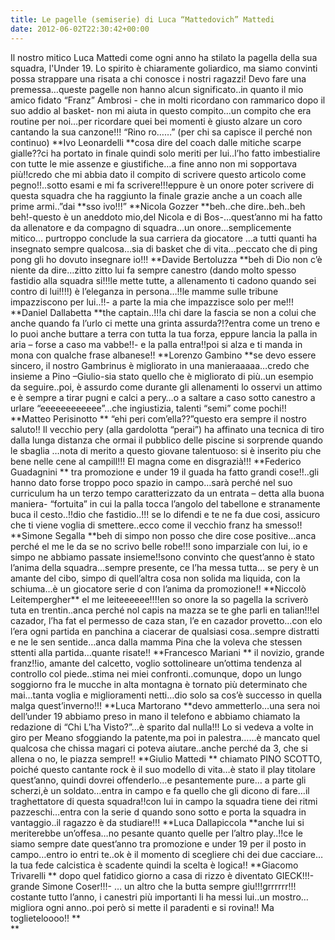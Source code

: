 ```yaml
---
title: Le pagelle (semiserie) di Luca “Mattedovich” Mattedi
date: 2012-06-02T22:30:42+00:00
---
```

Il nostro mitico Luca Mattedi come ogni anno ha stilato la pagella della sua squadra, l'Under 19. Lo spirito è chiaramente goliardico, ma siamo convinti possa strappare una risata a chi conosce i nostri ragazzi! Devo fare una premessa…queste pagelle non hanno alcun significato..in quanto il mio amico fidato “Franz” Ambrosi - che in molti ricordano con rammarico dopo il suo addio al basket- non mi aiuta in questo compito…un compito che era routine per noi…per ricordare quei bei momenti è giusto alzare un coro cantando la sua canzone!!! “Rino ro……” (per chi sa capisce il perché non continuo) \*\*Ivo Leonardelli \*\*cosa dire del coach dalle mitiche scarpe gialle??ci ha portato in finale quindi solo meriti per lui..l’ho fatto imbestialire con tutte le mie assenze e giustifiche…a fine anno non mi sopportava più!!credo che mi abbia dato il compito di scrivere questo articolo come pegno!!..sotto esami e mi fa scrivere!!!eppure è un onore poter scrivere di questa squadra che ha raggiunto la finale grazie anche a un coach alle prime armi..”dai \*\*sso ivo!!!” \*\*Nicola Gozzer \*\*beh..che dire..beh..beh beh!-questo è un aneddoto mio,del Nicola e di Bos-…quest’anno mi ha fatto da allenatore e da compagno di squadra…un onore…semplicemente mitico… purtroppo conclude la sua carriera da giocatore …a tutti quanti ha insegnato sempre qualcosa…sia di basket che di vita…peccato che di ping pong gli ho dovuto insegnare io!!! \*\*Davide Bertoluzza \*\*beh di Dio non c’è niente da dire…zitto zitto lui fa sempre canestro (dando molto spesso fastidio alla squadra si!!!le mette tutte, a allenamento ti cadono quando sei contro di lui!!!!) è l’eleganza in persona…!!le mamme sulle tribune impazziscono per lui..!!- a parte la mia che impazzisce solo per me!!! \*\*Daniel Dallabetta \*\*the captain..!!!a chi dare la fascia se non a colui che anche quando fa l’urlo ci mette una grinta assurda?!?entra come un treno e lo puoi anche buttare a terra con tutta la tua forza, eppure lancia la palla in aria – forse a caso ma vabbe!!- e la palla entra!!poi si alza e ti manda in mona con qualche frase albanese!! \*\*Lorenzo Gambino \*\*se devo essere sincero, il nostro Gambrinus è migliorato in una manieraaaaa…credo che insieme a Pino –Giulio-sia stato quello che è migliorato di più..un esempio da seguire..poi, è assurdo come durante gli allenamenti lo osservi un attimo e è sempre a tirar pugni e calci a pery…o a saltare a caso sotto canestro a urlare “eeeeeeeeeeee”…che ingiustizia, talenti “semi” come pochi!! \*\*Matteo Perisinotto \*\* “ehi peri com’ella??”questo era sempre il nostro saluto!! Il vecchio pery (alla gardolotta “perai”) ha affinato una tecnica di tiro dalla lunga distanza che ormai il pubblico delle piscine si sorprende quando le sbaglia …nota di merito a questo giovane talentuoso: si è inserito piu che bene nelle cene al campill!!! El magna come en disgrazià!!! \*\*Federico Guadagnini \*\* tra promozione e under 19 il guada ha fatto grandi cose!!..gli hanno dato forse troppo poco spazio in campo…sarà perché nel suo curriculum ha un terzo tempo caratterizzato da un entrata – detta alla buona maniera- “fortuita” in cui la palla tocca l’angolo del tabellone e stranamente buca il cesto..!!dio che fastidio..!!! se lo difendi e te ne fa due cosi, assicuro che ti viene voglia di smettere..ecco come il vecchio franz ha smesso!! \*\*Simone Segalla \*\*beh di simpo non posso che dire cose positive…anca perché el me le da se no scrivo belle robe!!! sono imparziale con lui, io e simpo ne abbiamo passate insieme!!sono convinto che quest’anno è stato l’anima della squadra…sempre presente, ce l’ha messa tutta… se pery è un amante del cibo, simpo di quell’altra cosa non solida ma liquida, con la schiuma…è un giocatore serie d con l’anima da promozione!! \*\*Niccolò Leitempergher\*\* el me leiteeeeee!!!!en so onore la so pagella la scriverò tuta en trentin..anca perché nol capis na mazza se te ghe parli en talian!!!el cazador, l’ha fat el permesso de caza stan, l’e en cazador provetto…con elo l’era ogni partida en panchina a ciacerar de qualsiasi cosa..sempre distratti e ne le sen sentide…anca dalla mamma Pina che la voleva che stessen sttenti alla partida…quante risate!! \*\*Francesco Mariani \*\* il novizio, grande franz!!io, amante del calcetto, voglio sottolineare un’ottima tendenza al controllo col piede..stima nei miei confronti..comunque, dopo un lungo soggiorno fra le mucche in alta montagna è tornato più determinato che mai…tanta voglia e miglioramenti netti…dio solo sa cos’è successo in quella malga quest’inverno!!! \*\*Luca Martorano \*\*devo ammetterlo…una sera noi dell’under 19 abbiamo preso in mano il telefono e abbiamo chiamato la redazione di “Chi L’ha Visto?”…è sparito dal nulla!!! Lo si vedeva a volte in giro per Meano sfoggiando la patente,ma poi in palestra……è mancato quel qualcosa che chissa magari ci poteva aiutare..anche perché da 3, che si allena o no, le piazza sempre!! \*\*Giulio Mattedi \*\* chiamato PINO SCOTTO, poiché questo cantante rock è il suo modello di vita…è stato il play titolare quest’anno, quindi dovrei offenderlo…e pesantemente pure… a parte gli scherzi,è un soldato…entra in campo e fa quello che gli dicono di fare…il traghettatore di questa squadra!!con lui in campo la squadra tiene dei ritmi pazzeschi…entra con la serie d quando sono sotto e porta la squadra in vantaggio..il ragazzo è da studiare!!! \*\*Luca Dallapiccola \*\*anche lui si meriterebbe un’offesa…no pesante quanto quelle per l’altro play..!!ce le siamo sempre date quest’anno tra promozione e under 19 per il posto in campo…entro io entri te..ok è il momento di scegliere chi dei due cacciare…la tua fede calcistica è scadente quindi la scelta è logica!! \*\*Giacomo Trivarelli \*\* dopo quel fatidico giorno a casa di rizzo è diventato GIECK!!!-grande Simone Coser!!!- … un altro che la butta sempre giu!!!grrrrrr!!! costante tutto l’anno, i canestri più importanti li ha messi lui..un mostro…migliora ogni anno..poi però si mette il paradenti e si rovina!! Ma toglieteloooo!! \*\*  
\*\*